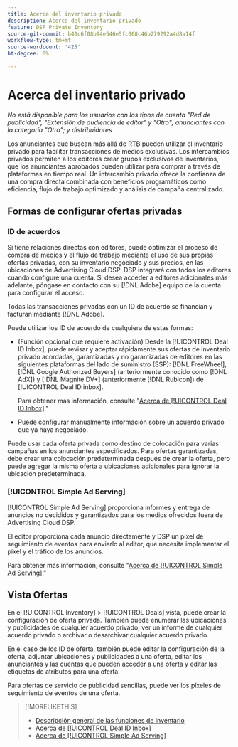 ```yaml
---
title: Acerca del inventario privado
description: Acerca del inventario privado
feature: DSP Private Inventory
source-git-commit: b40c6f08b94e546e5fc068c46b279292a4d8a14f
workflow-type: tm+mt
source-wordcount: '425'
ht-degree: 0%

---
```


# Acerca del inventario privado

*No está disponible para los usuarios con los tipos de cuenta &quot;Red de publicidad&quot;, &quot;Extensión de audiencia de editor&quot; y &quot;Otro&quot;; anunciantes con la categoría &quot;Otro&quot;; y distribuidores*

Los anunciantes que buscan más allá de RTB pueden utilizar el inventario privado para facilitar transacciones de medios exclusivas. Los intercambios privados permiten a los editores crear grupos exclusivos de inventarios, que los anunciantes aprobados pueden utilizar para comprar a través de plataformas en tiempo real. Un intercambio privado ofrece la confianza de una compra directa combinada con beneficios programáticos como eficiencia, flujo de trabajo optimizado y análisis de campaña centralizado.

## Formas de configurar ofertas privadas

### ID de acuerdos

Si tiene relaciones directas con editores, puede optimizar el proceso de compra de medios y el flujo de trabajo mediante el uso de sus propias ofertas privadas, con su inventario negociado y sus precios, en las ubicaciones de Advertising Cloud DSP. DSP integrará con todos los editores cuando configure una cuenta. Si desea acceder a editores adicionales más adelante, póngase en contacto con su [!DNL Adobe] equipo de la cuenta para configurar el acceso. <!-- + sentence from Ramey? (no longer here) about how we certify the publishers -->

Todas las transacciones privadas con un ID de acuerdo se financian y facturan mediante [!DNL Adobe].

Puede utilizar los ID de acuerdo de cualquiera de estas formas:

* (Función opcional que requiere activación) Desde la [!UICONTROL Deal ID Inbox], puede revisar y aceptar rápidamente sus ofertas de inventario privado acordadas, garantizadas y no garantizadas de editores en las siguientes plataformas del lado de suministro (SSP): [!DNL FreeWheel], [!DNL Google Authorized Buyers] (anteriormente conocido como [!DNL AdX]) y [!DNL Magnite DV+] (anteriormente [!DNL Rubicon]) de [!UICONTROL Deal ID inbox].

   Para obtener más información, consulte &quot;[Acerca de [!UICONTROL Deal ID Inbox]](deal-id-inbox-about.md).&quot;

* Puede configurar manualmente información sobre un acuerdo privado que ya haya negociado.

Puede usar cada oferta privada como destino de colocación para varias campañas en los anunciantes especificados. Para ofertas garantizadas, debe crear una colocación predeterminada después de crear la oferta, pero puede agregar la misma oferta a ubicaciones adicionales para ignorar la ubicación predeterminada.

### [!UICONTROL Simple Ad Serving]

[!UICONTROL Simple Ad Serving] proporciona informes y entrega de anuncios no decididos y garantizados para los medios ofrecidos fuera de Advertising Cloud DSP.

El editor proporciona cada anuncio directamente y DSP un píxel de seguimiento de eventos para enviarlo al editor, que necesita implementar el píxel y el tráfico de los anuncios.

Para obtener más información, consulte &quot;[Acerca de [!UICONTROL Simple Ad Serving]](simple-deal-about.md).&quot;

## Vista Ofertas

En el [!UICONTROL Inventory] > [!UICONTROL Deals] vista, puede crear la configuración de oferta privada. También puede enumerar las ubicaciones y publicidades de cualquier acuerdo privado, ver un informe de cualquier acuerdo privado o archivar o desarchivar cualquier acuerdo privado.

En el caso de los ID de oferta, también puede editar la configuración de la oferta, adjuntar ubicaciones y publicidades a una oferta, editar los anunciantes y las cuentas que pueden acceder a una oferta y editar las etiquetas de atributos para una oferta.

Para ofertas de servicio de publicidad sencillas, puede ver los píxeles de seguimiento de eventos de una oferta.

>[!MORELIKETHIS]
>
>* [Descripción general de las funciones de inventario](/help/dsp/inventory/inventory-overview.md)
>* [Acerca de [!UICONTROL Deal ID Inbox]](/help/dsp/inventory/deal-id-inbox-about.md)
>* [Acerca de [!UICONTROL Simple Ad Serving]](simple-deal-about.md)

